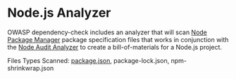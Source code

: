 Node.js Analyzer
================

OWASP dependency-check includes an analyzer that will scan [Node Package Manager](https://www.npmjs.com/)
package specification files that works in conjunction with the [Node Audit Analyzer](./node-audit-analyzer.html) to
create a bill-of-materials for a Node.js project.

Files Types Scanned: [package.json](https://docs.npmjs.com/files/package.json), package-lock.json, npm-shrinkwrap.json
